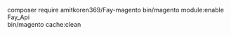 composer require amitkoren369/Fay-magento 
bin/magento module:enable Fay_Api  
bin/magento cache:clean

